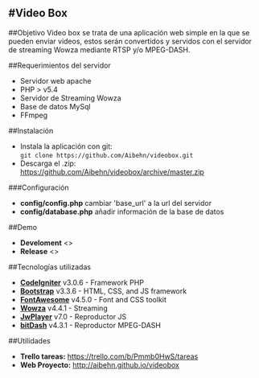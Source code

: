 #Video Box
---
##Objetivo
Video box se trata de una aplicación web simple en la que se pueden enviar videos, estos serán convertidos y servidos con el servidor de streaming Wowza mediante RTSP y/o MPEG-DASH.

##Requerimientos del servidor

* Servidor web apache
* PHP > v5.4
* Servidor de Streaming Wowza
* Base de datos MySql
* FFmpeg

##Instalación

* Instala la aplicación con git:  
    `
    git clone https://github.com/Aibehn/videobox.git
    `
* Descarga el .zip:  
 <https://github.com/Aibehn/videobox/archive/master.zip>

###Configuración
* **config/config.php** cambiar 'base_url' a la url del servidor
* **config/database.php** añadir información de la base de datos

##Demo

* **Develoment** <>
* **Release** <>

##Tecnologías utilizadas
* **[CodeIgniter](https://codeigniter.com)** v3.0.6 - Framework PHP
* **[Bootstrap](http://getbootstrap.com)** v3.3.6 - HTML, CSS, and JS framework
* **[FontAwesome](http://fontawesome.io)** v4.5.0 - Font and CSS toolkit 
* **[Wowza](https://www.wowza.com)** v4.4.1 - Streaming
* **[JwPlayer](http://www.jwplayer.com/)** v7.0 - Reproductor JS
* **[bitDash](http://www.dash-player.com/)** v4.3.1 - Reproductor MPEG-DASH

##Utilidades

* **Trello tareas:**  <https://trello.com/b/Pmmb0HwS/tareas>
* **Web Proyecto:** <http://aibehn.github.io/videobox>